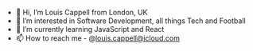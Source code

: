 - 👋 Hi, I’m Louis Cappell from London, UK
- 👀 I’m interested in Software Development, all things Tech and Football 
- 🌱 I’m currently learning JavaScript and React 
- 📫 How to reach me - @louis.cappell@icloud.com


